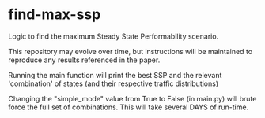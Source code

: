 # find-max-ssp
Logic to find the maximum Steady State Performability scenario.

This repository may evolve over time, but instructions will be maintained to reproduce any results referenced in the paper.

Running the main function will print the best SSP and the relevant 'combination' of states (and their respective traffic distributions)

Changing the "simple_mode" value from True to False (in main.py) will brute force the full set of combinations. This will take several DAYS of run-time.
